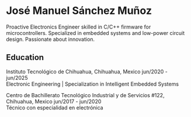 # José Manuel Sánchez Muñoz

Proactive Electronics Engineer skilled in C/C++ firmware for microcontrollers. Specialized in embedded systems and low-power circuit design. Passionate about innovation.

## Education
Instituto Tecnológico de Chihuahua, Chihuahua, Mexico        jun/2020 - jun/2025  
Electronic Engineering | Specialization in Intelligent Embedded Systems

Centro de Bachillerato Tecnológico Industrial y de Servicios #122, Chihuahua, Mexico jun/2017 - jun/2020  
Técnico con especialidad en electrónica
